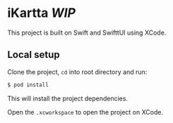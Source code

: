 # iKartta *WIP*

This project is built on Swift and SwifttUI using XCode.

## Local setup

Clone the project, `cd` into root directory and run:

```bash
$ pod install
```

This will install the project dependencies.

Open the `.xcworkspace` to open the project on XCode.